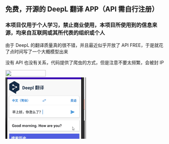 
## 免费，开源的 DeepL 翻译 APP（API 需自行注册）

### 本项目仅用于个人学习，禁止商业使用，本项目所使用到的信息来源，均来自互联网或其所代表的组织或个人

由于 DeepL 的翻译质量真的很不错，并且最近似乎开放了 API FREE，于是就花了点时间写了一个大概模型出来

没有 API 也没有关系，代码提供了爬虫的方式，但是注意不要太频繁，会被封 IP

<img src = "demo.gif" width="50%" height="50%"> <img src = "demo2.gif" width="50%" height="50%">
